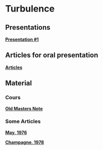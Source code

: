 

#  Turbulence

##  Presentations


**[Presentation #1 ][p1]**  

  [p1]: 1_Turb_2020.pdf


##  Articles for oral presentation

**[Articles ][g30]**  

  [g30]: http://mespages.univ-brest.fr/~gula/Turb/Articles/

  
##  Material 

###  Cours

**[Old Masters Note ][c30]**  

  [c30]: Cours



###  Some Articles

**[May, 1976 ][a1]**


  [a1]: May76.pdf


**[Champagne, 1978 ][a2]**


  [a2]: Champagne78.pdf